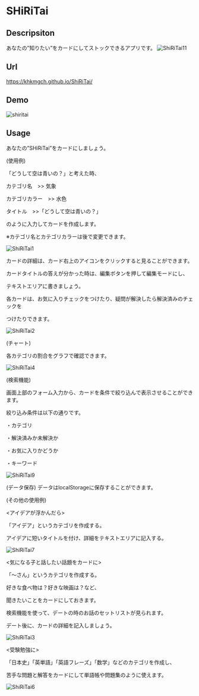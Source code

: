 # SHiRiTai

## Descripsiton
あなたの”知りたい”をカードにしてストックできるアプリです。
![ShiRiTai11](https://user-images.githubusercontent.com/101968115/174439987-2ed2faae-e13c-4d11-8f07-8eac2c80017e.png)


## Url
https://khkmgch.github.io/ShiRiTai/

## Demo
![shiritai](https://github.com/khkmgch/ShiRiTai/assets/101968115/8c63d517-26ba-4768-ae35-5eae2e22d57f)

## Usage
あなたの”SHiRiTai”をカードにしましょう。

(使用例)　

「どうして空は青いの？」と考えた時、

カテゴリ名　>> 気象

カテゴリカラー　>> 水色

タイトル　>>「どうして空は青いの？」

のように入力してカードを作成します。

※カテゴリ名とカテゴリカラーは後で変更できます。

![ShiRiTai1](https://user-images.githubusercontent.com/101968115/174439475-648e2419-9add-498d-aa4f-577f30e64a87.png)



カードの詳細は、カード右上のアイコンをクリックすると見ることができます。

カードタイトルの答えが分かった時は、編集ボタンを押して編集モードにし、

テキストエリアに書きましょう。

各カードは、お気に入りチェックをつけたり、疑問が解決したら解決済みのチェックを

つけたりできます。

![ShiRiTai2](https://user-images.githubusercontent.com/101968115/174439503-68f02679-8569-47c3-a08f-1a09e5681e80.png)



(チャート)

各カテゴリの割合をグラフで確認できます。


![ShiRiTai4](https://user-images.githubusercontent.com/101968115/174440031-25f7da88-c6f2-4f66-a437-1054ec65a297.png)



(検索機能)

画面上部のフォーム入力から、カードを条件で絞り込んで表示させることができます。

絞り込み条件は以下の通りです。

・カテゴリ

・解決済みか未解決か

・お気に入りかどうか

・キーワード

![ShiRiTai9](https://user-images.githubusercontent.com/101968115/174439772-6f901599-750b-4f9d-b34d-a2836165fa0c.png)

(データ保存)
データはlocalStorageに保存することができます。

(その他の使用例)

<アイデアが浮かんだら>

「アイデア」というカテゴリを作成する。

アイデアに短いタイトルを付け、詳細をテキストエリアに記入する。

![ShiRiTai7](https://user-images.githubusercontent.com/101968115/174439718-f2e5168d-eb80-40af-a656-4016d0e9c8fa.png)


<気になる子と話したい話題をカードに>

「～さん」というカテゴリを作成する。

好きな食べ物は？好きな映画は？など、

聞きたいことをカードにしておきます。

検索機能を使って、デートの時のお話のセットリストが見られます。

デート後に、カードの詳細を記入しましょう。

![ShiRiTai3](https://user-images.githubusercontent.com/101968115/174439533-8f7f67f4-405c-4e2b-b0f9-97d4afde6c1c.png)

<受験勉強に>

「日本史」「英単語」「英語フレーズ」「数学」などのカテゴリを作成し、

苦手な問題と解答をカードにして単語帳や問題集のように使えます。

![ShiRiTai6](https://user-images.githubusercontent.com/101968115/174439616-058eb6d1-4ad8-4df9-b9a8-ba92cffd932c.png)


